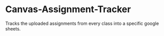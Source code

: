 # Canvas-Assignment-Tracker
Tracks the uploaded assignments from every class into a specific google sheets.
